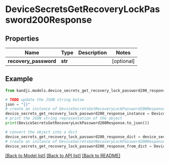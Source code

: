 # DeviceSecretsGetRecoveryLockPassword200Response


## Properties

Name | Type | Description | Notes
------------ | ------------- | ------------- | -------------
**recovery_password** | **str** |  | [optional] 

## Example

```python
from kandji.models.device_secrets_get_recovery_lock_password200_response import DeviceSecretsGetRecoveryLockPassword200Response

# TODO update the JSON string below
json = "{}"
# create an instance of DeviceSecretsGetRecoveryLockPassword200Response from a JSON string
device_secrets_get_recovery_lock_password200_response_instance = DeviceSecretsGetRecoveryLockPassword200Response.from_json(json)
# print the JSON string representation of the object
print(DeviceSecretsGetRecoveryLockPassword200Response.to_json())

# convert the object into a dict
device_secrets_get_recovery_lock_password200_response_dict = device_secrets_get_recovery_lock_password200_response_instance.to_dict()
# create an instance of DeviceSecretsGetRecoveryLockPassword200Response from a dict
device_secrets_get_recovery_lock_password200_response_from_dict = DeviceSecretsGetRecoveryLockPassword200Response.from_dict(device_secrets_get_recovery_lock_password200_response_dict)
```
[[Back to Model list]](../README.md#documentation-for-models) [[Back to API list]](../README.md#documentation-for-api-endpoints) [[Back to README]](../README.md)


